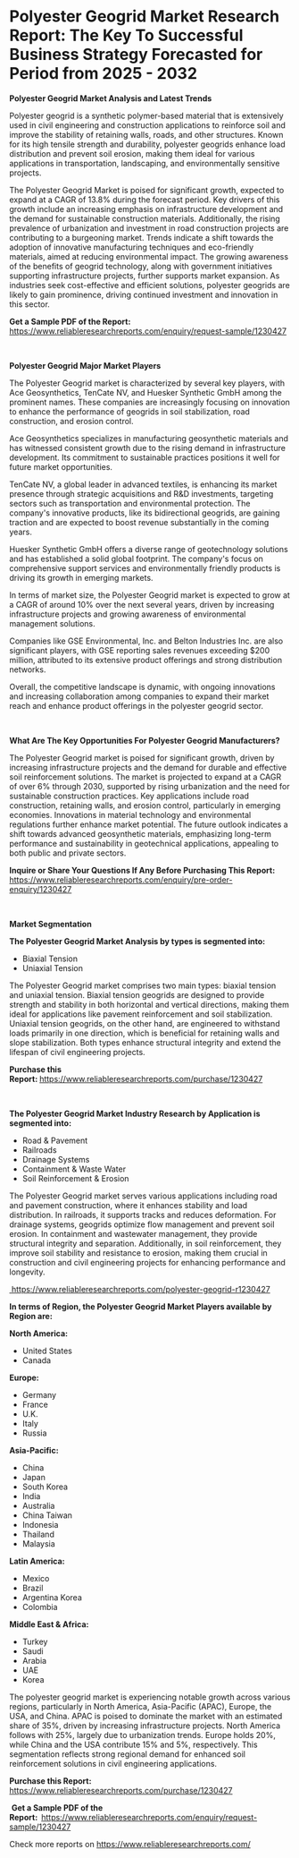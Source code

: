 <p><h1>Polyester Geogrid Market Research Report: The Key To Successful Business Strategy Forecasted for Period from 2025 - 2032</h1></p><p><strong>Polyester Geogrid Market Analysis and Latest Trends</strong></p>
<p><p>Polyester geogrid is a synthetic polymer-based material that is extensively used in civil engineering and construction applications to reinforce soil and improve the stability of retaining walls, roads, and other structures. Known for its high tensile strength and durability, polyester geogrids enhance load distribution and prevent soil erosion, making them ideal for various applications in transportation, landscaping, and environmentally sensitive projects.</p><p>The Polyester Geogrid Market is poised for significant growth, expected to expand at a CAGR of 13.8% during the forecast period. Key drivers of this growth include an increasing emphasis on infrastructure development and the demand for sustainable construction materials. Additionally, the rising prevalence of urbanization and investment in road construction projects are contributing to a burgeoning market. Trends indicate a shift towards the adoption of innovative manufacturing techniques and eco-friendly materials, aimed at reducing environmental impact. The growing awareness of the benefits of geogrid technology, along with government initiatives supporting infrastructure projects, further supports market expansion. As industries seek cost-effective and efficient solutions, polyester geogrids are likely to gain prominence, driving continued investment and innovation in this sector.</p></p>
<p><strong>Get a Sample PDF of the Report:&nbsp;</strong> <a href="https://www.reliableresearchreports.com/enquiry/request-sample/1230427?utm_campaign=3250&utm_medium=2&utm_source=Github&utm_content=ia&utm_term=01042025&utm_id=polyester-geogrid">https://www.reliableresearchreports.com/enquiry/request-sample/1230427</a></p>
<p>&nbsp;</p>
<p><strong>Polyester Geogrid Major Market Players</strong></p>
<p><p>The Polyester Geogrid market is characterized by several key players, with Ace Geosynthetics, TenCate NV, and Huesker Synthetic GmbH among the prominent names. These companies are increasingly focusing on innovation to enhance the performance of geogrids in soil stabilization, road construction, and erosion control.</p><p>Ace Geosynthetics specializes in manufacturing geosynthetic materials and has witnessed consistent growth due to the rising demand in infrastructure development. Its commitment to sustainable practices positions it well for future market opportunities.</p><p>TenCate NV, a global leader in advanced textiles, is enhancing its market presence through strategic acquisitions and R&D investments, targeting sectors such as transportation and environmental protection. The company's innovative products, like its bidirectional geogrids, are gaining traction and are expected to boost revenue substantially in the coming years.</p><p>Huesker Synthetic GmbH offers a diverse range of geotechnology solutions and has established a solid global footprint. The company's focus on comprehensive support services and environmentally friendly products is driving its growth in emerging markets.</p><p>In terms of market size, the Polyester Geogrid market is expected to grow at a CAGR of around 10% over the next several years, driven by increasing infrastructure projects and growing awareness of environmental management solutions. </p><p>Companies like GSE Environmental, Inc. and Belton Industries Inc. are also significant players, with GSE reporting sales revenues exceeding $200 million, attributed to its extensive product offerings and strong distribution networks.</p><p>Overall, the competitive landscape is dynamic, with ongoing innovations and increasing collaboration among companies to expand their market reach and enhance product offerings in the polyester geogrid sector.</p></p>
<p>&nbsp;</p>
<p><strong>What Are The Key Opportunities For Polyester Geogrid Manufacturers?</strong></p>
<p><p>The Polyester Geogrid market is poised for significant growth, driven by increasing infrastructure projects and the demand for durable and effective soil reinforcement solutions. The market is projected to expand at a CAGR of over 6% through 2030, supported by rising urbanization and the need for sustainable construction practices. Key applications include road construction, retaining walls, and erosion control, particularly in emerging economies. Innovations in material technology and environmental regulations further enhance market potential. The future outlook indicates a shift towards advanced geosynthetic materials, emphasizing long-term performance and sustainability in geotechnical applications, appealing to both public and private sectors.</p></p>
<p><strong>Inquire or Share Your Questions If Any Before Purchasing This Report:</strong> <a href="https://www.reliableresearchreports.com/enquiry/pre-order-enquiry/1230427?utm_campaign=3250&utm_medium=2&utm_source=Github&utm_content=ia&utm_term=01042025&utm_id=polyester-geogrid">https://www.reliableresearchreports.com/enquiry/pre-order-enquiry/1230427</a></p>
<p>&nbsp;</p>
<p><strong>Market Segmentation</strong></p>
<p><strong>The Polyester Geogrid Market Analysis by types is segmented into:</strong></p>
<p><ul><li>Biaxial Tension</li><li>Uniaxial Tension</li></ul></p>
<p><p>The Polyester Geogrid market comprises two main types: biaxial tension and uniaxial tension. Biaxial tension geogrids are designed to provide strength and stability in both horizontal and vertical directions, making them ideal for applications like pavement reinforcement and soil stabilization. Uniaxial tension geogrids, on the other hand, are engineered to withstand loads primarily in one direction, which is beneficial for retaining walls and slope stabilization. Both types enhance structural integrity and extend the lifespan of civil engineering projects.</p></p>
<p><strong>Purchase this Report:&nbsp;</strong><a href="https://www.reliableresearchreports.com/purchase/1230427?utm_campaign=3250&utm_medium=2&utm_source=Github&utm_content=ia&utm_term=01042025&utm_id=polyester-geogrid">https://www.reliableresearchreports.com/purchase/1230427</a></p>
<p>&nbsp;</p>
<p><strong>The Polyester Geogrid Market Industry Research by Application is segmented into:</strong></p>
<p><ul><li>Road & Pavement</li><li>Railroads</li><li>Drainage Systems</li><li>Containment & Waste Water</li><li>Soil Reinforcement & Erosion</li></ul></p>
<p><p>The Polyester Geogrid market serves various applications including road and pavement construction, where it enhances stability and load distribution. In railroads, it supports tracks and reduces deformation. For drainage systems, geogrids optimize flow management and prevent soil erosion. In containment and wastewater management, they provide structural integrity and separation. Additionally, in soil reinforcement, they improve soil stability and resistance to erosion, making them crucial in construction and civil engineering projects for enhancing performance and longevity.</p></p>
<p><a href="https://www.reliableresearchreports.com/polyester-geogrid-r1230427?utm_campaign=3250&utm_medium=2&utm_source=Github&utm_content=ia&utm_term=01042025&utm_id=polyester-geogrid">&nbsp;https://www.reliableresearchreports.com/polyester-geogrid-r1230427</a></p>
<p><strong>In terms of Region, the Polyester Geogrid Market Players available by Region are:</strong></p>
<p>
    <p> <strong> North America: </strong>
        <ul>
            <li>United States</li>
            <li>Canada</li>
        </ul>
        </p> 
    <p> <strong> Europe: </strong>
        <ul>
            <li>Germany</li>
            <li>France</li>
            <li>U.K.</li>
            <li>Italy</li>
            <li>Russia</li>
        </ul>
        </p> 
    <p> <strong> Asia-Pacific: </strong>
        <ul>
            <li>China</li>
            <li>Japan</li>
            <li>South Korea</li>
            <li>India</li>
            <li>Australia</li>
            <li>China Taiwan</li>
            <li>Indonesia</li>
            <li>Thailand</li>
            <li>Malaysia</li>
        </ul>
        </p> 
    <p> <strong> Latin America: </strong>
        <ul>
            <li>Mexico</li>
            <li>Brazil</li>
            <li>Argentina Korea</li>
            <li>Colombia</li>
        </ul>
        </p> 
    <p> <strong> Middle East & Africa: </strong>
        <ul>
            <li>Turkey</li>
            <li>Saudi</li>
            <li>Arabia</li>
            <li>UAE</li>
            <li>Korea</li>
        </ul>
    </p>
    </p>
<p><p>The polyester geogrid market is experiencing notable growth across various regions, particularly in North America, Asia-Pacific (APAC), Europe, the USA, and China. APAC is poised to dominate the market with an estimated share of 35%, driven by increasing infrastructure projects. North America follows with 25%, largely due to urbanization trends. Europe holds 20%, while China and the USA contribute 15% and 5%, respectively. This segmentation reflects strong regional demand for enhanced soil reinforcement solutions in civil engineering applications.</p></p>
<p><strong>Purchase this Report: </strong><a href="https://www.reliableresearchreports.com/purchase/1230427?utm_campaign=3250&utm_medium=2&utm_source=Github&utm_content=ia&utm_term=01042025&utm_id=polyester-geogrid">https://www.reliableresearchreports.com/purchase/1230427</a></p>
<p>&nbsp;<strong>Get a Sample PDF of the Report:&nbsp;&nbsp;</strong><a href="https://www.reliableresearchreports.com/enquiry/request-sample/1230427?utm_campaign=3250&utm_medium=2&utm_source=Github&utm_content=ia&utm_term=01042025&utm_id=polyester-geogrid">https://www.reliableresearchreports.com/enquiry/request-sample/1230427</a></p>
<p><strong></strong></p>
<p>Check more reports on <a href="https://www.reliableresearchreports.com/?utm_campaign=3250&utm_medium=2&utm_source=Github&utm_content=ia&utm_term=01042025&utm_id=polyester-geogrid">https://www.reliableresearchreports.com/</a></p>